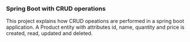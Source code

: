 ### Spring Boot with CRUD operations
This project explains how CRUD opeations are performed in a spring boot application.
A Product entity with attributes id, name, quantity and price is created, read, updated and deleted.
